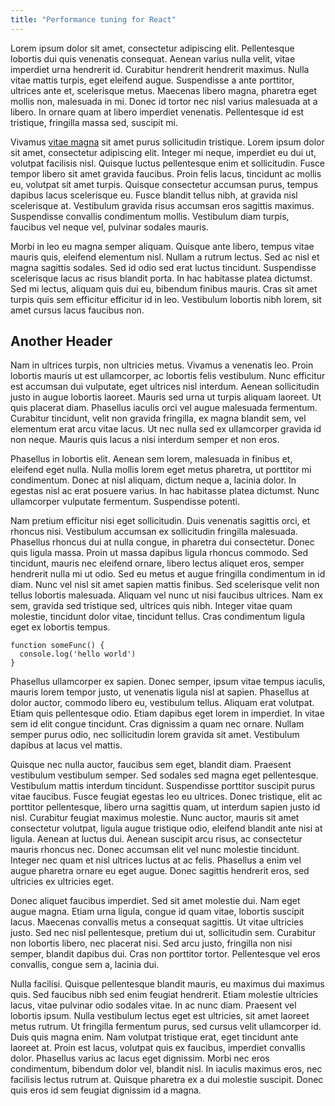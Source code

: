 ```yaml
---
title: "Performance tuning for React"
---
```


Lorem ipsum dolor sit amet, consectetur adipiscing elit. Pellentesque lobortis dui quis venenatis consequat. Aenean varius nulla velit, vitae imperdiet urna hendrerit id. Curabitur hendrerit hendrerit maximus. Nulla vitae mattis turpis, eget eleifend augue. Suspendisse a ante porttitor, ultrices ante et, scelerisque metus. Maecenas libero magna, pharetra eget mollis non, malesuada in mi. Donec id tortor nec nisl varius malesuada at a libero. In ornare quam at libero imperdiet venenatis. Pellentesque id est tristique, fringilla massa sed, suscipit mi.

Vivamus [vitae magna](#) sit amet purus sollicitudin tristique. Lorem ipsum dolor sit amet, consectetur adipiscing elit. Integer mi neque, imperdiet eu dui ut, volutpat facilisis nisl. Quisque luctus pellentesque enim et sollicitudin. Fusce tempor libero sit amet gravida faucibus. Proin felis lacus, tincidunt ac mollis eu, volutpat sit amet turpis. Quisque consectetur accumsan purus, tempus dapibus lacus scelerisque eu. Fusce blandit tellus nibh, at gravida nisl scelerisque at. Vestibulum gravida risus accumsan eros sagittis maximus. Suspendisse convallis condimentum mollis. Vestibulum diam turpis, faucibus vel neque vel, pulvinar sodales mauris.

Morbi in leo eu magna semper aliquam. Quisque ante libero, tempus vitae mauris quis, eleifend elementum nisl. Nullam a rutrum lectus. Sed ac nisl et magna sagittis sodales. Sed id odio sed erat luctus tincidunt. Suspendisse scelerisque lacus ac risus blandit porta. In hac habitasse platea dictumst. Sed mi lectus, aliquam quis dui eu, bibendum finibus mauris. Cras sit amet turpis quis sem efficitur efficitur id in leo. Vestibulum lobortis nibh lorem, sit amet cursus lacus faucibus non.

## Another Header

Nam in ultrices turpis, non ultricies metus. Vivamus a venenatis leo. Proin lobortis mauris ut est ullamcorper, ac lobortis felis vestibulum. Nunc efficitur est accumsan dui vulputate, eget ultrices nisl interdum. Aenean sollicitudin justo in augue lobortis laoreet. Mauris sed urna ut turpis aliquam laoreet. Ut quis placerat diam. Phasellus iaculis orci vel augue malesuada fermentum. Curabitur tincidunt, velit non gravida fringilla, ex magna blandit sem, vel elementum erat arcu vitae lacus. Ut nec nulla sed ex ullamcorper gravida id non neque. Mauris quis lacus a nisi interdum semper et non eros.

Phasellus in lobortis elit. Aenean sem lorem, malesuada in finibus et, eleifend eget nulla. Nulla mollis lorem eget metus pharetra, ut porttitor mi condimentum. Donec at nisl aliquam, dictum neque a, lacinia dolor. In egestas nisl ac erat posuere varius. In hac habitasse platea dictumst. Nunc ullamcorper vulputate fermentum. Suspendisse potenti.

Nam pretium efficitur nisi eget sollicitudin. Duis venenatis sagittis orci, et rhoncus nisi. Vestibulum accumsan ex sollicitudin fringilla malesuada. Phasellus rhoncus dui at nulla congue, in pharetra dui consectetur. Donec quis ligula massa. Proin ut massa dapibus ligula rhoncus commodo. Sed tincidunt, mauris nec eleifend ornare, libero lectus aliquet eros, semper hendrerit nulla mi ut odio. Sed eu metus et augue fringilla condimentum in id diam. Nunc vel nisl sit amet sapien mattis finibus. Sed scelerisque velit non tellus lobortis malesuada. Aliquam vel nunc ut nisi faucibus ultrices. Nam ex sem, gravida sed tristique sed, ultrices quis nibh. Integer vitae quam molestie, tincidunt dolor vitae, tincidunt tellus. Cras condimentum ligula eget ex lobortis tempus.

```
function someFunc() {
  console.log('hello world')
}
```

Phasellus ullamcorper ex sapien. Donec semper, ipsum vitae tempus iaculis, mauris lorem tempor justo, ut venenatis ligula nisl at sapien. Phasellus at dolor auctor, commodo libero eu, vestibulum tellus. Aliquam erat volutpat. Etiam quis pellentesque odio. Etiam dapibus eget lorem in imperdiet. In vitae sem id elit congue tincidunt. Cras dignissim a quam nec ornare. Nullam semper purus odio, nec sollicitudin lorem gravida sit amet. Vestibulum dapibus at lacus vel mattis.

Quisque nec nulla auctor, faucibus sem eget, blandit diam. Praesent vestibulum vestibulum semper. Sed sodales sed magna eget pellentesque. Vestibulum mattis interdum tincidunt. Suspendisse porttitor suscipit purus vitae faucibus. Fusce feugiat egestas leo eu ultrices. Donec tristique, elit ac porttitor pellentesque, libero urna sagittis quam, ut interdum sapien justo id nisl. Curabitur feugiat maximus molestie. Nunc auctor, mauris sit amet consectetur volutpat, ligula augue tristique odio, eleifend blandit ante nisi at ligula. Aenean at luctus dui. Aenean suscipit arcu risus, ac consectetur mauris rhoncus nec. Donec accumsan elit vel nunc molestie tincidunt. Integer nec quam et nisl ultrices luctus at ac felis. Phasellus a enim vel augue pharetra ornare eu eget augue. Donec sagittis hendrerit eros, sed ultricies ex ultricies eget.

Donec aliquet faucibus imperdiet. Sed sit amet molestie dui. Nam eget augue magna. Etiam urna ligula, congue id quam vitae, lobortis suscipit lacus. Maecenas convallis metus a consequat sagittis. Ut vitae ultricies justo. Sed nec nisl pellentesque, pretium dui ut, sollicitudin sem. Curabitur non lobortis libero, nec placerat nisi. Sed arcu justo, fringilla non nisi semper, blandit dapibus dui. Cras non porttitor tortor. Pellentesque vel eros convallis, congue sem a, lacinia dui.

Nulla facilisi. Quisque pellentesque blandit mauris, eu maximus dui maximus quis. Sed faucibus nibh sed enim feugiat hendrerit. Etiam molestie ultricies lacus, vitae pulvinar odio sodales vitae. In ac nunc diam. Praesent vel lobortis ipsum. Nulla vestibulum lectus eget est ultricies, sit amet laoreet metus rutrum. Ut fringilla fermentum purus, sed cursus velit ullamcorper id. Duis quis magna enim. Nam volutpat tristique erat, eget tincidunt ante laoreet at. Proin est lacus, volutpat quis ex faucibus, imperdiet convallis dolor. Phasellus varius ac lacus eget dignissim. Morbi nec eros condimentum, bibendum dolor vel, blandit nisl. In iaculis maximus eros, nec facilisis lectus rutrum at. Quisque pharetra ex a dui molestie suscipit. Donec quis eros id sem feugiat dignissim id a magna.
